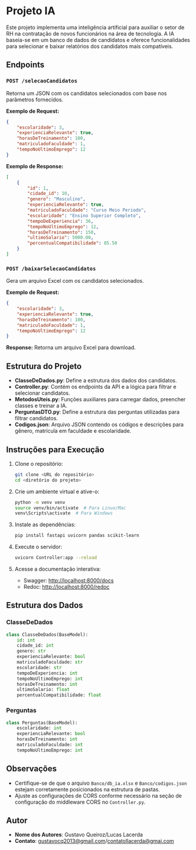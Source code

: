 # Projeto IA

Este projeto implementa uma inteligência artificial para auxiliar o setor de RH na contratação de novos funcionários na área de tecnologia. A IA baseia-se em um banco de dados de candidatos e oferece funcionalidades para selecionar e baixar relatórios dos candidatos mais compatíveis.

## Endpoints

### `POST /selecaoCandidatos`

Retorna um JSON com os candidatos selecionados com base nos parâmetros fornecidos.

**Exemplo de Request:**
```json
{
    "escolaridade": 3,
    "experienciaRelevante": true,
    "horasDeTreinamento": 100,
    "matriculadoFaculdade": 1,
    "tempoNoUltimoEmprego": 12
}
```

**Exemplo de Response:**
```json
[
    {
        "id": 1,
        "cidade_id": 10,
        "genero": "Masculino",
        "experienciaRelevante": true,
        "matriculadoFaculdade": "Curso Meio Periodo",
        "escolaridade": "Ensino Superior Completo",
        "tempoDeExperiencia": 36,
        "tempoNoUltimoEmprego": 12,
        "horasDeTreinamento": 150,
        "ultimoSalario": 5000.00,
        "percentualCompatibilidade": 85.50
    }
]
```

### `POST /baixarSelecaoCandidatos`

Gera um arquivo Excel com os candidatos selecionados.

**Exemplo de Request:**
```json
{
    "escolaridade": 3,
    "experienciaRelevante": true,
    "horasDeTreinamento": 100,
    "matriculadoFaculdade": 1,
    "tempoNoUltimoEmprego": 12
}
```

**Response:** Retorna um arquivo Excel para download.

## Estrutura do Projeto

- **ClasseDeDados.py**: Define a estrutura dos dados dos candidatos.
- **Controller.py**: Contém os endpoints da API e a lógica para filtrar e selecionar candidatos.
- **MetodosUteis.py**: Funções auxiliares para carregar dados, preencher classes e treinar a IA.
- **PerguntasDTO.py**: Define a estrutura das perguntas utilizadas para filtrar candidatos.
- **Codigos.json**: Arquivo JSON contendo os códigos e descrições para gênero, matrícula em faculdade e escolaridade.

## Instruções para Execução

1. Clone o repositório:
    ```bash
    git clone <URL do repositório>
    cd <diretório do projeto>
    ```

2. Crie um ambiente virtual e ative-o:
    ```bash
    python -m venv venv
    source venv/bin/activate  # Para Linux/Mac
    venv\Scripts\activate  # Para Windows
    ```

3. Instale as dependências:
    ```bash
    pip install fastapi uvicorn pandas scikit-learn
    ```

4. Execute o servidor:
    ```bash
    uvicorn Controller:app --reload
    ```

5. Acesse a documentação interativa:
    - Swagger: [http://localhost:8000/docs](http://localhost:8000/docs)
    - Redoc: [http://localhost:8000/redoc](http://localhost:8000/redoc)

## Estrutura dos Dados

### ClasseDeDados

```python
class ClasseDeDados(BaseModel):
    id: int
    cidade_id: int
    genero: str
    experienciaRelevante: bool
    matriculadoFaculdade: str
    escolaridade: str
    tempoDeExperiencia: int
    tempoNoUltimoEmprego: int
    horasDeTreinamento: int
    ultimoSalario: float
    percentualCompatibilidade: float
```

### Perguntas

```python
class Perguntas(BaseModel):
    escolaridade: int
    experienciaRelevante: bool
    horasDeTreinamento: int
    matriculadoFaculdade: int
    tempoNoUltimoEmprego: int
```

## Observações

- Certifique-se de que o arquivo `Banco/db_ia.xlsx` e `Banco/codigos.json` estejam corretamente posicionados na estrutura de pastas.
- Ajuste as configurações de CORS conforme necessário na seção de configuração do middleware CORS no `Controller.py`.

## Autor

- **Nome dos Autores**: Gustavo Queiroz/Lucas Lacerda
- **Contato**: gustavocq2013@gmail.com/contatollacerda@gmai.com
```
